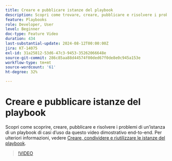 ```yaml
---
title: Creare e pubblicare istanze del playbook
description: Scopri come trovare, creare, pubblicare e risolvere i problemi di un’istanza di un playbook di casi d’uso in questo video dimostrativo end-to-end.
feature: Playbooks
role: Developer, User
level: Beginner
doc-type: Feature Video
duration: 434
last-substantial-update: 2024-08-12T00:00:00Z
jira: KT-14075
exl-id: 31a25812-53d6-47c3-9453-35262066648e
source-git-commit: 286c85aa88d44574f00ded67f0de8e0c945a153e
workflow-type: tm+mt
source-wordcount: '61'
ht-degree: 32%

---
```


# Creare e pubblicare istanze del playbook

Scopri come scoprire, creare, pubblicare e risolvere i problemi di un’istanza di un playbook di casi d’uso da questo video dimostrativo end-to-end. Per ulteriori informazioni, vedere [Creare, condividere e riutilizzare le istanze del playbook](https://experienceleague.adobe.com/docs/experience-platform/use-case-playbooks/playbooks/create-share-reuse.html?lang=it).

>[!VIDEO](https://video.tv.adobe.com/v/3427058/?learn=on&enablevpops)
